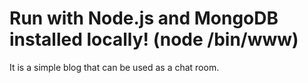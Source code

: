 # Run with Node.js and MongoDB installed locally! (node /bin/www)

It is a simple blog that can be used as a chat room.
